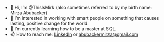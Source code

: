 - 👋 Hi, I’m @ThisIsMirk (also sometimes referred to by my birth name: Mirza Abubacker) 
- 👀 I’m interested in working with smart people on something that causes lasting, positive change for the world. 
- 🌱 I’m currently learning how to be a master at SQL.  
- 📫 How to reach me: [LinkedIn](https://www.linkedin.com/in/mirza-abubacker/) or abubackermirza@gmail.com

<!---
ThisIsMirk/ThisIsMirk is a ✨ special ✨ repository because its `README.md` (this file) appears on your GitHub profile.
You can click the Preview link to take a look at your changes.
--->
